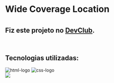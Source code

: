 <h1>Wide Coverage Location<h1/>
<h2>Fiz este projeto no <a href="https://rodolfomori.com.br/devclub/">DevClub</a>.</h2>
<br>
<h2>Tecnologias utilizadas:</h2>
<img src="https://img.shields.io/badge/HTML5-E34F26?style=for-the-badge&logo=html5&logoColor=white" alt="html-logo" />
<img src="https://img.shields.io/badge/CSS3-1572B6?style=for-the-badge&logo=css3&logoColor=white" alt="css-logo" />
<br>
<img src="https://github.com/AnabelleSC/wide-coverage-location/blob/master/DESAFIO%201%20CSS%20-%20CONCLU%C3%8DDO.png?raw=true"/>
